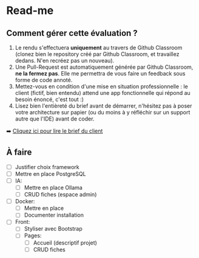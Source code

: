 # Read-me

## Comment gérer cette évaluation ?

1. Le rendu s'effectuera **uniquement** au travers de Github Classroom (clonez bien le repository créé par Github Classroom, et travaillez dedans. N'en recréez pas un nouveau).
2. Une Pull-Request est automatiquement générée par Github Classroom, **ne la fermez pas**. Elle me permettra de vous faire un feedback sous forme de code annoté.
3. Mettez-vous en condition d'une mise en situation professionnelle : le client (fictif, bien entendu) attend une app fonctionnelle qui répond au besoin énoncé, c'est tout :)
4. Lisez bien l'entièreté du brief avant de démarrer, n'hésitez pas à poser votre architecture sur papier (ou du moins à y réfléchir sur un support autre que l'IDE) avant de coder.

➡️ [Cliquez ici pour lire le brief du client](BRIEF.md)

## À faire

- [ ] Justifier choix framework
- [ ] Mettre en place PostgreSQL
- [ ] IA:
  - [ ] Mettre en place Ollama
  - [ ] CRUD fiches (espace admin)
- [ ] Docker:
  - [ ] Mettre en place
  - [ ] Documenter installation
- [ ] Front:
  - [ ] Styliser avec Bootstrap
  - [ ] Pages:
    - [ ] Accueil (descriptif projet)
    - [ ] CRUD fiches
